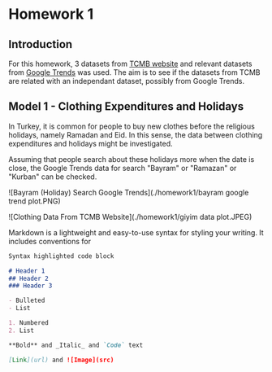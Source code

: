 # Homework 1

## Introduction

For this homework, 3 datasets from [TCMB website](https://evds2.tcmb.gov.tr/) and relevant datasets from [Google Trends](http://trends.google.com/) was used. The aim is to see if the datasets from TCMB are related with an independant dataset, possibly from Google Trends.

## Model 1 - Clothing Expenditures and Holidays

In Turkey, it is common for people to buy new clothes before the religious holidays, namely Ramadan and Eid. In this sense, the data between clothing expenditures and holidays might be investigated.

Assuming that people search about these holidays more when the date is close, the Google Trends data for search "Bayram" or "Ramazan" or "Kurban" can be checked.

![Bayram (Holiday) Search Google Trends](./homework1/bayram google trend plot.PNG)

![Clothing Data From TCMB Website](./homework1/giyim data plot.JPEG)






Markdown is a lightweight and easy-to-use syntax for styling your writing. It includes conventions for

```markdown
Syntax highlighted code block

# Header 1
## Header 2
### Header 3

- Bulleted
- List

1. Numbered
2. List

**Bold** and _Italic_ and `Code` text

[Link](url) and ![Image](src)
```
